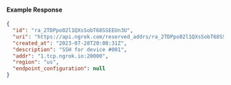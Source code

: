 <!-- Code generated for API Clients. DO NOT EDIT. -->
#### Example Response
```json
{
  "id": "ra_2TDPpo02l1QXsSobT68SSEEUn3U",
  "uri": "https://api.ngrok.com/reserved_addrs/ra_2TDPpo02l1QXsSobT68SSEEUn3U",
  "created_at": "2023-07-28T20:08:31Z",
  "description": "SSH for device #001",
  "addr": "1.tcp.ngrok.io:20000",
  "region": "us",
  "endpoint_configuration": null
}